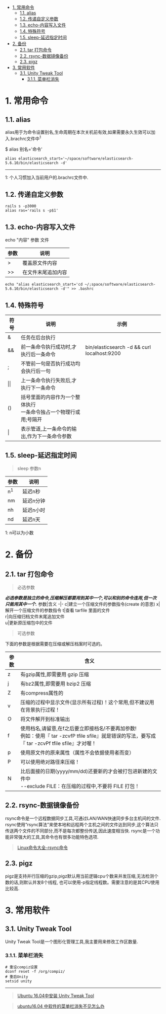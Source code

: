 <!-- TOC -->

- [1. 常用命令](#1-常用命令)
  - [1.1. alias](#11-alias)
  - [1.2. 传递自定义参数](#12-传递自定义参数)
  - [1.3. echo-内容写入文件](#13-echo-内容写入文件)
  - [1.4. 特殊符号](#14-特殊符号)
  - [1.5. sleep-延迟指定时间](#15-sleep-延迟指定时间)
- [2. 备份](#2-备份)
  - [2.1. tar 打包命令](#21-tar-打包命令)
  - [2.2. rsync-数据镜像备份](#22-rsync-数据镜像备份)
  - [2.3. pigz](#23-pigz)
- [3. 常用软件](#3-常用软件)
  - [3.1. Unity Tweak Tool](#31-unity-tweak-tool)
    - [3.1.1. 菜单栏消失](#311-菜单栏消失)

<!-- /TOC -->


# 1. 常用命令
## 1.1. alias
alias用于为命令设置别名,生命周期在本次关机前有效,如果需要永久生效可以加入.brachrc文件中<sup>1<sup>

$ alias 别名='命令'

```
alias elasticsearch_start='~/space/software/elasticsearch-5.6.10/bin/elasticsearch -d'
```
-----
1: 个人习惯加入当前用户的.brachrc文件中.

## 1.2. 传递自定义参数

```shell
rails s -p3000
alias ras='rails s -p$1'
```
## 1.3. echo-内容写入文件
echo "内容" 参数 文件

参数|说明
-|-
\>|覆盖原文件内容
\>\>|在文件末尾追加内容

```shell
echo "alias elasticsearch_start='cd ~/;space/software/elasticsearch-5.6.10/bin/elasticsearch -d'" >> .bashrc
```

## 1.4. 特殊符号
符号|说明|示例
-|-|-
&|任务在后台执行
&&|前一条命令执行成功时,才执行后一条命令|bin/elasticsearch -d && curl localhost:9200
;|不管前一句是否执行成功均会执行后一句
\|\||上一条命令执行失败后,才执行下一条命令
()|括号里面的内容作为一个整体执行<br>一条命令独占一个物理行或用;号隔开
\||表示管道,上一条命令的输出,作为下一条命令参数

## 1.5. sleep-延迟指定时间
>sleep 参数n

参数|说明
-|-
n<sup>1<sup>|延迟n秒
nm|延迟n分钟
nh|延迟n小时
nd|延迟n天

1: n可以为小数

# 2. 备份
## 2.1. tar 打包命令
> 必选参数

***必选参数是独立的命令,压缩解压都要用到其中一个,可以和别的命令连用,但一次只能用其中一个.***
参数|含义
-|-
c|建立一个压缩文件的参数指令(create 的意思)
x|解开一个压缩文件的参数指令
t|查看 tarfile 里面的文件  
r|向压缩归档文件末尾追加文件  
u|更新原压缩包中的文件   

>可选参数

下面的参数是根据需要在压缩或解压档案时可选的。

参数|含义
-|-
z|有gzip属性,即需要用 gzip 压缩  
j|有bz2属性,即需要用 bzip2 压缩  
Z|有compress属性的  
v|压缩的过程中显示文件(显示所有过程)！这个常用,但不建议用在背景执行过程！  
O|将文件解开到标准输出  
f|使用档名,请留意,在f之后要立即接档名!不要再加参数!<br>例如：使用『 tar -zcvfP tfile sfile』就是错误的写法，要写成『 tar -zcvPf tfile sfile』才对喔！
p|使用原文件的原来属性（属性不会依据使用者而变）  
P|可以使用绝对路径来压缩！  
N|比后面接的日期(yyyy/mm/dd)还要新的才会被打包进新建的文件中<br>--exclude FILE：在压缩的过程中,不要将 FILE 打包！    

## 2.2. rsync-数据镜像备份
rsync命令是一个远程数据同步工具,可通过LAN/WAN快速同步多台主机间的文件.
rsync使用“rsync算法”来使本地和远程两个主机之间的文件达到同步,这个算法只传送两个文件的不同部分,而不是每次都整份传送,因此速度相当快.
rsync是一个功能非常强大的工具,其命令也有很多功能特色选项.

> [Linux命令大全-rsync命令](http://man.linuxde.net/rsync)

## 2.3. pigz
pigz是支持并行压缩的gzip,pigz默认用当前逻辑cpu个数来并发压缩,无法检测个数的话,则默认并发8个线程,
也可以使用-p指定线程数。需要注意的是其CPU使用比较高.

# 3. 常用软件
## 3.1. Unity Tweak Tool
Unity Tweak Tool是一个图形化管理工具,我主要用来修改工作区数量.
### 3.1.1. 菜单栏消失
```shell
# 重设compiz设置
dconf reset -f /org/compiz/
# 重启Unity
setsid unity
```
<hr>

> [Ubuntu 16.04中安装 Unity Tweak Tool](https://www.linuxidc.com/Linux/2016-05/130951.htm)

> [ubuntu16.04 中软件的菜单栏消失不见怎么办](https://blog.csdn.net/skant16/article/details/69808490)

